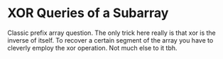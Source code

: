 # XOR Queries of a Subarray

Classic prefix array question. The only trick here really is that xor is the inverse of itself. To recover a certain segment of the array you have to cleverly employ the xor operation. Not much else to it tbh.
